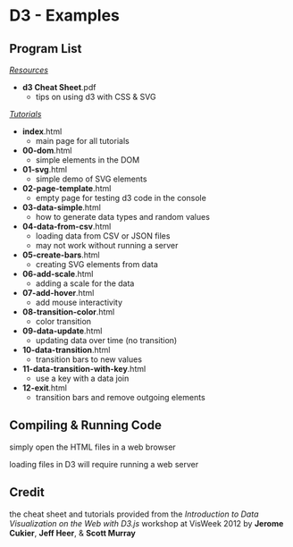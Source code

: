 D3 - Examples
=============

Program List
------------

[*Resources*](/D3/Resources/)

-  **d3 Cheat Sheet**.pdf
    - tips on using d3 with CSS & SVG

[*Tutorials*](/D3/Tutorials/)

-  **index**.html
    - main page for all tutorials
-  **00-dom**.html
    - simple elements in the DOM
-  **01-svg**.html
    - simple demo of SVG elements
-  **02-page-template**.html
    - empty page for testing d3 code in the console
-  **03-data-simple**.html
    - how to generate data types and random values
-  **04-data-from-csv**.html
    - loading data from CSV or JSON files
    - may not work without running a server
-  **05-create-bars**.html
    - creating SVG elements from data
-  **06-add-scale**.html
    - adding a scale for the data
-  **07-add-hover**.html
    - add mouse interactivity
-  **08-transition-color**.html
    - color transition
-  **09-data-update**.html
    - updating data over time (no transition)
-  **10-data-transition**.html
    - transition bars to new values
-  **11-data-transition-with-key**.html
    - use a key with a data join
-  **12-exit**.html
    - transition bars and remove outgoing elements

Compiling & Running Code
------------------------

simply open the HTML files in a web browser

loading files in D3 will require running a web server

Credit
------

the cheat sheet and tutorials provided from the *Introduction to Data Visualization on the Web with D3.js* workshop at VisWeek 2012 by **Jerome Cukier**, **Jeff Heer**, & **Scott Murray**
